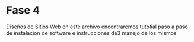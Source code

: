 # Fase 4
Diseños de Sitios Web
en este archivo encontraremos  tutotial paso a paso de instalacion de software e instrucciones de3 manejo de los mismos
